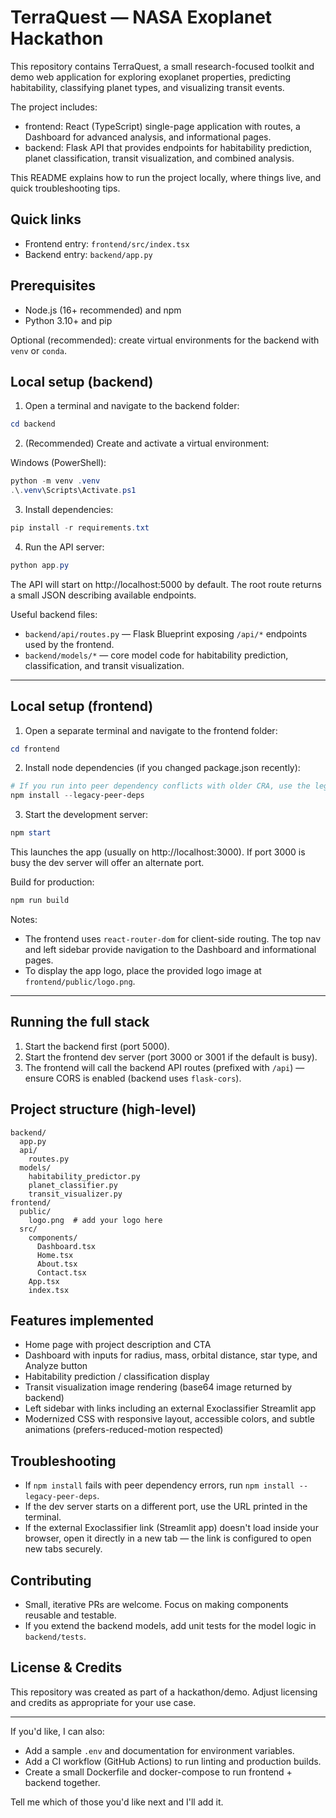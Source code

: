 # TerraQuest — NASA Exoplanet Hackathon

This repository contains TerraQuest, a small research-focused toolkit and demo web application for exploring exoplanet properties, predicting habitability, classifying planet types, and visualizing transit events.

The project includes:
- frontend: React (TypeScript) single-page application with routes, a Dashboard for advanced analysis, and informational pages.
- backend: Flask API that provides endpoints for habitability prediction, planet classification, transit visualization, and combined analysis.

This README explains how to run the project locally, where things live, and quick troubleshooting tips.

## Quick links
- Frontend entry: `frontend/src/index.tsx`
- Backend entry: `backend/app.py`

## Prerequisites
- Node.js (16+ recommended) and npm
- Python 3.10+ and pip

Optional (recommended): create virtual environments for the backend with `venv` or `conda`.

## Local setup (backend)

1. Open a terminal and navigate to the backend folder:

```powershell
cd backend
```

2. (Recommended) Create and activate a virtual environment:

Windows (PowerShell):
```powershell
python -m venv .venv
.\.venv\Scripts\Activate.ps1
```

3. Install dependencies:

```powershell
pip install -r requirements.txt
```

4. Run the API server:

```powershell
python app.py
```

The API will start on http://localhost:5000 by default. The root route returns a small JSON describing available endpoints.

Useful backend files:
- `backend/api/routes.py` — Flask Blueprint exposing `/api/*` endpoints used by the frontend.
- `backend/models/*` — core model code for habitability prediction, classification, and transit visualization.

--------------------------------

## Local setup (frontend)

1. Open a separate terminal and navigate to the frontend folder:

```powershell
cd frontend
```

2. Install node dependencies (if you changed package.json recently):

```powershell
# If you run into peer dependency conflicts with older CRA, use the legacy flag
npm install --legacy-peer-deps
```

3. Start the development server:

```powershell
npm start
```

This launches the app (usually on http://localhost:3000). If port 3000 is busy the dev server will offer an alternate port.

Build for production:

```powershell
npm run build
```

Notes:
- The frontend uses `react-router-dom` for client-side routing. The top nav and left sidebar provide navigation to the Dashboard and informational pages.
- To display the app logo, place the provided logo image at `frontend/public/logo.png`.

--------------------------------

## Running the full stack
1. Start the backend first (port 5000).
2. Start the frontend dev server (port 3000 or 3001 if the default is busy).
3. The frontend will call the backend API routes (prefixed with `/api`) — ensure CORS is enabled (backend uses `flask-cors`).

## Project structure (high-level)

```
backend/
  app.py
  api/
    routes.py
  models/
    habitability_predictor.py
    planet_classifier.py
    transit_visualizer.py
frontend/
  public/
    logo.png  # add your logo here
  src/
    components/
      Dashboard.tsx
      Home.tsx
      About.tsx
      Contact.tsx
    App.tsx
    index.tsx
```

## Features implemented
- Home page with project description and CTA
- Dashboard with inputs for radius, mass, orbital distance, star type, and Analyze button
- Habitability prediction / classification display
- Transit visualization image rendering (base64 image returned by backend)
- Left sidebar with links including an external Exoclassifier Streamlit app
- Modernized CSS with responsive layout, accessible colors, and subtle animations (prefers-reduced-motion respected)

## Troubleshooting
- If `npm install` fails with peer dependency errors, run `npm install --legacy-peer-deps`.
- If the dev server starts on a different port, use the URL printed in the terminal.
- If the external Exoclassifier link (Streamlit app) doesn't load inside your browser, open it directly in a new tab — the link is configured to open new tabs securely.

## Contributing
- Small, iterative PRs are welcome. Focus on making components reusable and testable.
- If you extend the backend models, add unit tests for the model logic in `backend/tests`.

## License & Credits
This repository was created as part of a hackathon/demo. Adjust licensing and credits as appropriate for your use case.

---

If you'd like, I can also:
- Add a sample `.env` and documentation for environment variables.
- Add a CI workflow (GitHub Actions) to run linting and production builds.
- Create a small Dockerfile and docker-compose to run frontend + backend together.

Tell me which of those you'd like next and I'll add it.

